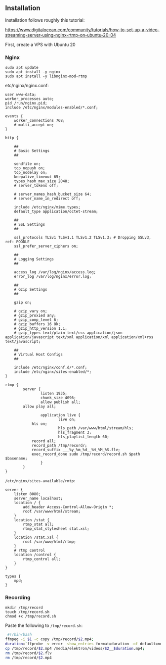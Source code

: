 ## Installation

Installation follows roughly this tutorial:

https://www.digitalocean.com/community/tutorials/how-to-set-up-a-video-streaming-server-using-nginx-rtmp-on-ubuntu-20-04

First, create a VPS with Ubuntu 20

### Nginx

```
sudo apt update
sudo apt install -y nginx
sudo apt install -y libnginx-mod-rtmp
```

etc/nginx/nginx.conf:

```nginx
user www-data;
worker_processes auto;
pid /run/nginx.pid;
include /etc/nginx/modules-enabled/*.conf;

events {
	worker_connections 768;
	# multi_accept on;
}

http {

	##
	# Basic Settings
	##

	sendfile on;
	tcp_nopush on;
	tcp_nodelay on;
	keepalive_timeout 65;
	types_hash_max_size 2048;
	# server_tokens off;

	# server_names_hash_bucket_size 64;
	# server_name_in_redirect off;

	include /etc/nginx/mime.types;
	default_type application/octet-stream;

	##
	# SSL Settings
	##

	ssl_protocols TLSv1 TLSv1.1 TLSv1.2 TLSv1.3; # Dropping SSLv3, ref: POODLE
	ssl_prefer_server_ciphers on;

	##
	# Logging Settings
	##

	access_log /var/log/nginx/access.log;
	error_log /var/log/nginx/error.log;

	##
	# Gzip Settings
	##

	gzip on;

	# gzip_vary on;
	# gzip_proxied any;
	# gzip_comp_level 6;
	# gzip_buffers 16 8k;
	# gzip_http_version 1.1;
	# gzip_types text/plain text/css application/json application/javascript text/xml application/xml application/xml+rss text/javascript;

	##
	# Virtual Host Configs
	##

	include /etc/nginx/conf.d/*.conf;
	include /etc/nginx/sites-enabled/*;
}

rtmp {
        server {
                listen 1935;
                chunk_size 4096;
                allow publish all;
		allow play all;
				
                application live {
                        live on;
			hls on;
                        hls_path /var/www/html/stream/hls;
                        hls_fragment 3;
                        hls_playlist_length 60;
			record all;  
			record_path /tmp/record/;  
			record_suffix ___%y_%m_%d__%H_%M_%S.flv;  
			exec_record_done sudo /tmp/record/record.sh $path $basename;
                }
        }
}
```

```/etc/nginx/sites-available/rmtp```:

```nginx
server {
    listen 8080;
    server_name localhost;
    location / {
        add_header Access-Control-Allow-Origin *;
        root /var/www/html/stream;
    }
    location /stat {
        rtmp_stat all;
        rtmp_stat_stylesheet stat.xsl;
    }
    location /stat.xsl {
        root /var/www/html/rtmp;
    }
    # rtmp control
    location /control {
        rtmp_control all;
    }
}

types {
    mpd;
}
```

### Recording

```
mkdir /tmp/record
touch /tmp/record.sh
chmod +x /tmp/record.sh
```

Paste the following to `/tmp/record.sh`:

```sh
 #!/bin/bash 
ffmpeg -i $1 -c copy /tmp/record/$2.mp4;
duration=`ffprobe -v error -show_entries format=duration -of default=noprint_wrappers=1:nokey=1 /tmp/record/$2.mp4`
cp /tmp/record/$2.mp4 /media/elektron/videos/$2__$duration.mp4;
rm /tmp/record/$2.flv
rm /tmp/record/$2.mp4
```


